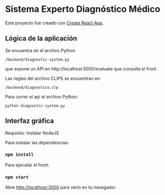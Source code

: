 # Sistema Experto Diagnóstico Médico

Este proyecto fue creado con [Create React App](https://github.com/facebook/create-react-app).

## Lógica de la aplicación

Se encuentra en el archivo Python 

`/backend/diagnostic-system.py`

que expone un API en http://localhost:5000/evaluate que consulta el front.

Las reglas del archivo CLIPS se encuentran en

`/backend/diagnostico.clp`

Para correr el api el archivo Python:

`python diagnostic-system.py`

## Interfaz gráfica

Requisito: Instalar NodeJS

Para instalar las dependencias: 

### `npm install`

Para ejecutar el front:

### `npm start`

Abre [http://localhost:3000](http://localhost:3000) para verlo en tu navegador.